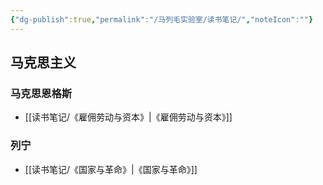```yaml
---
{"dg-publish":true,"permalink":"/马列毛实验室/读书笔记/","noteIcon":""}
---
```


## 马克思主义
### 马克思恩格斯
- [[读书笔记/《雇佣劳动与资本》\|《雇佣劳动与资本》]]
### 列宁
- [[读书笔记/《国家与革命》\|《国家与革命》]]


